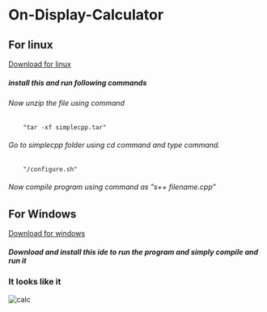 # On-Display-Calculator
## For linux
   [Download for linux](https://www.cse.iitb.ac.in/~ranade/simplecpp/simplecpp.tar)
##### install this and run following commands
###### Now unzip the file using command
        "tar -xf simplecpp.tar"
###### Go to simplecpp folder using cd command and type command.
        "/configure.sh" 
###### Now compile program using command as "s++ filename.cpp"
## For Windows
   [Download for windows](https://www.cse.iitb.ac.in/~ranade/simplecpp/SimpleCodeBlocks.exe)
##### Download and install this ide to run the program and simply compile and run it

### It looks like it 

![calc](https://user-images.githubusercontent.com/121307717/209436583-c35a9349-a7b2-429a-9ce2-c3da3083cff1.png)
